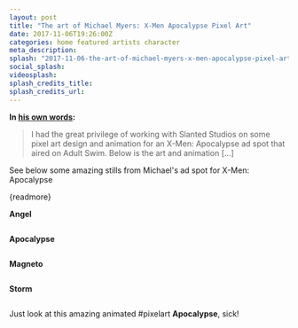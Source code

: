 ```yaml
---
layout: post
title: "The art of Michael Myers: X-Men Apocalypse Pixel Art"
date: 2017-11-06T19:26:00Z
categories: home featured artists character 
meta_description: 
splash: "2017-11-06-the-art-of-michael-myers-x-men-apocalypse-pixel-art/the-art-of-michael-myers-x-men-apocalypse-pixel-art_splash.png"
social_splash: 
videosplash: 
splash_credits_title: 
splash_credits_url: 
---
```

<p><strong>In </strong><a href="http://drawsgood.com/x-men-apocalypse-adult-swim-ad-spot-pixel-art" target="_blank"><strong>his own words</strong></a><strong>:</strong></p><blockquote>I had the great privilege of working with Slanted Studios on some pixel art design and animation for an X-Men: Apocalypse ad spot that aired on Adult Swim. Below is the art and animation [...]</blockquote><p>See below some amazing stills from Michael's ad spot for X-Men: Apocalypse</p><p>{readmore}</p><p><strong>Angel</strong></p><p><img data-src="2017-11-06-the-art-of-michael-myers-x-men-apocalypse-pixel-art/the-art-of-michael-myers-x-men-apocalypse-pixel-art_1.png"></p><p><strong>Apocalypse</strong></p><p><img data-src="2017-11-06-the-art-of-michael-myers-x-men-apocalypse-pixel-art/the-art-of-michael-myers-x-men-apocalypse-pixel-art_2.png"></p><p><strong>Magneto</strong></p><p><img data-src="2017-11-06-the-art-of-michael-myers-x-men-apocalypse-pixel-art/the-art-of-michael-myers-x-men-apocalypse-pixel-art_3.png"></p><p><strong>Storm</strong></p><p><img data-src="2017-11-06-the-art-of-michael-myers-x-men-apocalypse-pixel-art/the-art-of-michael-myers-x-men-apocalypse-pixel-art_4.png"></p><p>Just look at this amazing animated #pixelart <strong>Apocalypse</strong>, sick!</p><p><img data-src="2017-11-06-the-art-of-michael-myers-x-men-apocalypse-pixel-art/the-art-of-michael-myers-x-men-apocalypse-pixel-art_5.gif"></p>